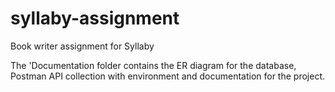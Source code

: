 # syllaby-assignment
Book writer assignment for Syllaby

The 'Documentation folder contains the ER diagram for the database, Postman API collection with environment and documentation for the project.

